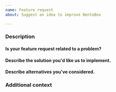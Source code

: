 ```yaml
---
name: Feature request
about: Suggest an idea to improve BentoBox

---
```


### Description
#### Is your feature request related to a problem?
<!-- A clear and concise description of the problem you're encountering, if any. -->
<!-- Please type below this line. -->

#### Describe the solution you'd like us to implement.
<!-- A clear and concise description of what you want us to do to resolve your problem. -->
<!-- Please type below this line. -->

#### Describe alternatives you've considered.
<!-- A clear and concise description of any alternative solutions or features you've considered.
<!-- Please type below this line -->

### Additional context
<!-- Add any other context or screenshots about the feature request here. -->
<!-- Please type below this line. -->
